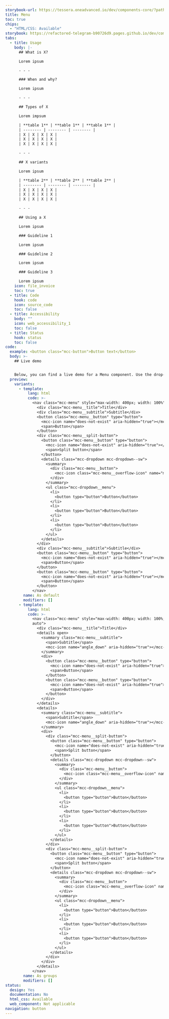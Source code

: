 ```yaml
---
storybook-url: https://tessera.oneadvanced.io/dev/components-core/?path=/docs/html-button--as-default
title: Menu
toc: true
chips:
  - "HTML/CSS: Available"
storybook: https://refactored-telegram-b90726d9.pages.github.io/dev/components/?path=/docs/components-menu-introduction
tabs:
  - title: Usage
    body: |-
      ## What is X?

      Lorem ipsum

      - - -

      ### When and why?

      Lorem ipsum

      - - -

      ## Types of X

      Lorem impsum

      | **table 1** | **table 1** | **table 1** |
      | -------- | -------- | -------- |
      | X | X | X | X |
      | X | X | X | X |
      | X | X | X | X |

      - - -

      ## X variants

      Lorem ipsum

      | **table 2** | **table 2** | **table 2** |
      | -------- | -------- | -------- |
      | X | X | X | X |
      | X | X | X | X |
      | X | X | X | X |

      - - -

      ## Using a X

      Lorem ipsum

      ### Guideline 1

      Lorem ipsum

      ### Guideline 2

      Lorem ipsum

      ### Guideline 3

      Lorem ipsum
    icon: file_invoice
    toc: true
  - title: Code
    hook: code
    icon: source_code
    toc: false
  - title: Accessibility
    body: ""
    icon: web_accessibility_1
    toc: false
  - title: Status
    hook: status
    toc: false
code:
  example: <button class="mcc-button">Button text</button>
  body: >-
    ## Live demo


    Below, you can find a live demo for a Menu component. Use the drop-down menus and radio buttons to view the different Menu Types and Variants.
  preview:
    variants:
      - template:
          lang: html
          code: >-
            <nav class="mcc-menu" style="max-width: 400px; width: 100%">
              <div class="mcc-menu__title">Title</div>
              <div class="mcc-menu__subtitle">Subtitle</div>
              <button class="mcc-menu__button" type="button">
                <mcc-icon name="does-not-exist" aria-hidden="true"></mcc-icon>
                <span>Button</span>
              </button>
              <div class="mcc-menu__split-button">
                <button class="mcc-menu__button" type="button">
                  <mcc-icon name="does-not-exist" aria-hidden="true"></mcc-icon>
                  <span>Split button</span>
                </button>
                <details class="mcc-dropdown mcc-dropdown--sw">
                  <summary>
                    <div class="mcc-menu__button">
                      <mcc-icon class="mcc-menu__overflow-icon" name="menu_2"></mcc-icon>
                    </div>
                  </summary>
                  <ul class="mcc-dropdown__menu">
                    <li>
                      <button type="button">Button</button>
                    </li>
                    <li>
                      <button type="button">Button</button>
                    </li>
                    <li>
                      <button type="button">Button</button>
                    </li>
                  </ul>
                </details>
              </div>
              <div class="mcc-menu__subtitle">Subtitle</div>
              <button class="mcc-menu__button" type="button">
                <mcc-icon name="does-not-exist" aria-hidden="true"></mcc-icon>
                <span>Button</span>
              </button>
              <button class="mcc-menu__button" type="button">
                <mcc-icon name="does-not-exist" aria-hidden="true"></mcc-icon>
                <span>Button</span>
              </button>
            </nav>
        name: As default
        modifiers: []
      - template:
          lang: html
          code: >-
            <nav class="mcc-menu" style="max-width: 400px; width: 100%; height:
            auto">
              <div class="mcc-menu__title">Title</div>
              <details open>
                <summary class="mcc-menu__subtitle">
                  <span>Subtitle</span>
                  <mcc-icon name="angle_down" aria-hidden="true"></mcc-icon>
                </summary>
                <div>
                  <button class="mcc-menu__button" type="button">
                    <mcc-icon name="does-not-exist" aria-hidden="true"></mcc-icon>
                    <span>Button</span>
                  </button>
                  <button class="mcc-menu__button" type="button">
                    <mcc-icon name="does-not-exist" aria-hidden="true"></mcc-icon>
                    <span>Button</span>
                  </button>
                </div>
              </details>
              <details>
                <summary class="mcc-menu__subtitle">
                  <span>Subtitle</span>
                  <mcc-icon name="angle_down" aria-hidden="true"></mcc-icon>
                </summary>
                <div>
                  <div class="mcc-menu__split-button">
                    <button class="mcc-menu__button" type="button">
                      <mcc-icon name="does-not-exist" aria-hidden="true"></mcc-icon>
                      <span>Split button</span>
                    </button>
                    <details class="mcc-dropdown mcc-dropdown--sw">
                      <summary>
                        <div class="mcc-menu__button">
                          <mcc-icon class="mcc-menu__overflow-icon" name="menu_2"></mcc-icon>
                        </div>
                      </summary>
                      <ul class="mcc-dropdown__menu">
                        <li>
                          <button type="button">Button</button>
                        </li>
                        <li>
                          <button type="button">Button</button>
                        </li>
                        <li>
                          <button type="button">Button</button>
                        </li>
                      </ul>
                    </details>
                  </div>
                  <div class="mcc-menu__split-button">
                    <button class="mcc-menu__button" type="button">
                      <mcc-icon name="does-not-exist" aria-hidden="true"></mcc-icon>
                      <span>Split button</span>
                    </button>
                    <details class="mcc-dropdown mcc-dropdown--sw">
                      <summary>
                        <div class="mcc-menu__button">
                          <mcc-icon class="mcc-menu__overflow-icon" name="menu_2"></mcc-icon>
                        </div>
                      </summary>
                      <ul class="mcc-dropdown__menu">
                        <li>
                          <button type="button">Button</button>
                        </li>
                        <li>
                          <button type="button">Button</button>
                        </li>
                        <li>
                          <button type="button">Button</button>
                        </li>
                      </ul>
                    </details>
                  </div>
                </div>
              </details>
            </nav>
        name: As groups
        modifiers: []
status:
  design: Yes
  documentation: No
  html_css: Available
  web_component: Not applicable
navigation: button
---
```

